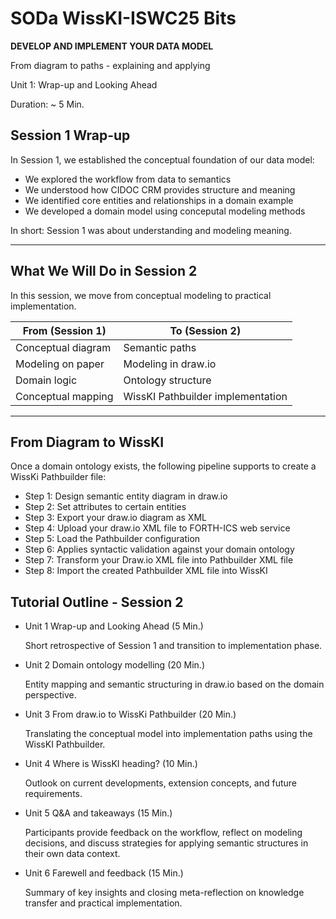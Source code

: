 <!--
*titel:
*author:in/urheber:in: 
orcid: 
email: SODa@sammlungen.io
*lizenz: cc by
lizenzlink: https://creativecommons.org/
*persistenter OER link: 
language: 
version:  v1
beschreibung: 
format: SODa WissKI How-to-Tutorial
modultitel: 
modul: Unit 1
einheitstitel: 
eiheit: Einheit 1
lernziel: 

baustein:
zielgruppe: https://zenodo.org/records/15574575
gestaltungsprinzip: 
keywords: ???
erstellungsdatum: 

technische metadaten:
medientyp: text
dateiformat: .md
dauer: 
größe:
software: Web

icon: /assets/SODa-Logo_full.svg

link: https://raw.githubusercontent.com/chastik/WissKI/refs/heads/main/soda.css

-->

# SODa WissKI-ISWC25 Bits

**DEVELOP AND IMPLEMENT YOUR DATA MODEL** 

From diagram to paths - explaining and applying

Unit 1: Wrap-up and Looking Ahead 

Duration: ~ 5 Min.

## Session 1 Wrap-up

In Session 1, we established the conceptual foundation of our data model:

* We explored the workflow from data to semantics
* We understood how CIDOC CRM provides structure and meaning
* We identified core entities and relationships in a domain example
* We developed a domain model using conceputal modeling methods

In short: Session 1 was about understanding and modeling meaning.

---

## What We Will Do in Session 2

In this session, we move from conceptual modeling to practical implementation.

| From (Session 1)   | To (Session 2)                    |
| ------------------ | --------------------------------- |
| Conceptual diagram | Semantic paths                    |
| Modeling on paper  | Modeling in draw.io               |
| Domain logic       | Ontology structure                |
| Conceptual mapping | WissKI Pathbuilder implementation |

---

## From Diagram to WissKI

Once a domain ontology exists, the following pipeline supports to create a WissKi Pathbuilder file:

* Step 1: Design semantic entity diagram in draw.io
* Step 2: Set attributes to certain entities 
* Step 3: Export your draw.io diagram as XML
* Step 4: Upload your draw.io XML file to FORTH-ICS web service
* Step 5: Load the Pathbuilder configuration
* Step 6: Applies syntactic validation against your domain ontology 
* Step 7: Transform your Draw.io XML file into Pathbuilder XML file
* Step 8: Import the created Pathbuilder XML file into WissKI

## Tutorial Outline - Session 2

* Unit 1 Wrap-up and Looking Ahead (5 Min.)
  
  Short retrospective of Session 1 and transition to implementation phase.
  
* Unit 2 Domain ontology modelling (20 Min.)
  
  Entity mapping and semantic structuring in draw.io based on the domain perspective.
  
* Unit 3 From draw.io to WissKi Pathbuilder (20 Min.)
  
  Translating the conceptual model into implementation paths using the WissKI Pathbuilder.
  
* Unit 4 Where is WissKI heading?  (10 Min.)
  
  Outlook on current developments, extension concepts, and future requirements.
  
* Unit 5 Q&A and takeaways (15 Min.)
  
  Participants provide feedback on the workflow, reflect on modeling decisions, and discuss strategies for applying semantic structures in their own data context.
  
* Unit 6 Farewell and feedback (15 Min.)
  
  Summary of key insights and closing meta-reflection on knowledge transfer and practical implementation.










